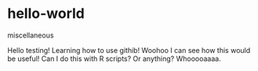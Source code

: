 # hello-world
miscellaneous 

Hello testing!
Learning how to use githib!
Woohoo I can see how this would be useful!
Can I do this with R scripts?
Or anything?
Whooooaaaa. 
